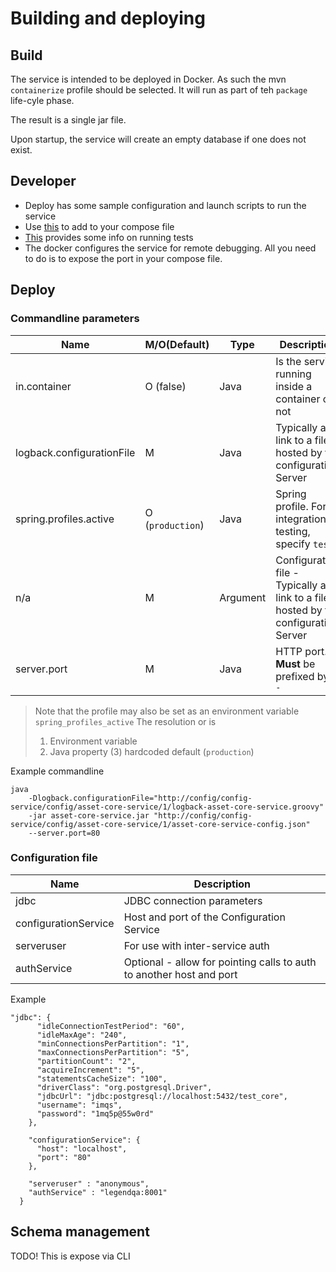 Building and deploying
=======================

Build
-----

The service is intended to be deployed in Docker. As such the mvn `containerize` profile should be selected.
It will run as part of teh `package` life-cyle phase.

The result is a single jar file.

Upon startup, the service will create an empty database if one does not exist.

Developer
---------
* Deploy has some sample configuration and launch scripts to run the service
* Use [this](composefile_snippet.yaml) to add to your compose file
* [This](src/test/java/za/co/imqs/api/README.md) provides some info on running tests 
* The docker configures the service for remote debugging. All you need to do is to expose the port in your compose file.


Deploy
-----

### Commandline parameters


|Name                     |M/O(Default)     |Type     |Description |
|-------------------------|-----------------|---------|------------|
|in.container             |O (false)        |Java     |Is the service running inside a container or not             |
|logback.configurationFile|M                |Java     |Typically a link to a file hosted by the configuration Server|
|spring.profiles.active   |O (`production`) |Java     |Spring profile. For integration testing, specify `test` |
|n/a                      |M                |Argument |Configuration file - Typically a link to a file hosted by the configuration Server|
|server.port              |M                |Java     |HTTP port. **Must** be prefixed by `--`|

> Note that the profile may also be set as an environment variable `spring_profiles_active`
> The resolution or is 
> 1. Environment variable
> 2. Java property
> (3) hardcoded default (`production`) 

Example commandline
```
java 
    -Dlogback.configurationFile="http://config/config-service/config/asset-core-service/1/logback-asset-core-service.groovy" 
    -jar asset-core-service.jar "http://config/config-service/config/asset-core-service/1/asset-core-service-config.json" 
    --server.port=80
```

### Configuration file

|Name|Description|
|----|-----------|
|jdbc|JDBC connection parameters |
|configurationService|Host and port of the Configuration Service |
|serveruser|For use with inter-service auth|
|authService|Optional - allow for pointing calls to auth to another host and port|

Example 
```
"jdbc": {
      "idleConnectionTestPeriod": "60",
      "idleMaxAge": "240",
      "minConnectionsPerPartition": "1",
      "maxConnectionsPerPartition": "5",
      "partitionCount": "2",
      "acquireIncrement": "5",
      "statementsCacheSize": "100",
      "driverClass": "org.postgresql.Driver",
      "jdbcUrl": "jdbc:postgresql://localhost:5432/test_core",
      "username": "imqs",
      "password": "1mq5p@55w0rd"
    },

    "configurationService": {
      "host": "localhost",
      "port": "80"
    },

    "serveruser" : "anonymous",
    "authService" : "legendqa:8001"
  }
```

Schema management
-------------------
 TODO!
This is expose via CLI 